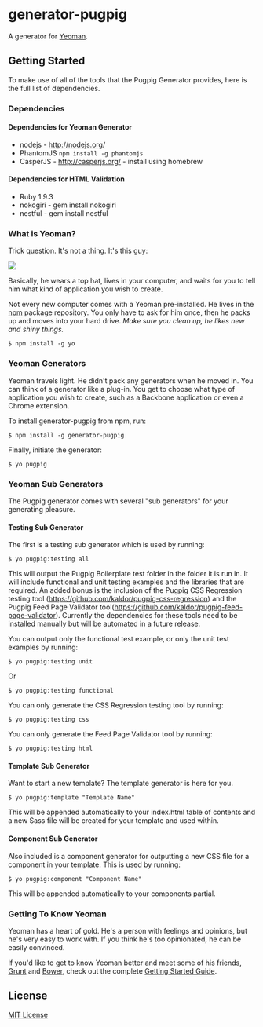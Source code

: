 # generator-pugpig

A generator for [Yeoman](http://yeoman.io).


## Getting Started

To make use of all of the tools that the Pugpig Generator provides, here is the full list of dependencies.

### Dependencies

#### Dependencies for Yeoman Generator

* nodejs - http://nodejs.org/
* PhantomJS
```npm install -g phantomjs```
* CasperJS - http://casperjs.org/ - install using homebrew

#### Dependencies for HTML Validation

* Ruby 1.9.3
* nokogiri - gem install nokogiri
* nestful - gem install nestful

### What is Yeoman?

Trick question. It's not a thing. It's this guy:

![](http://i.imgur.com/JHaAlBJ.png)

Basically, he wears a top hat, lives in your computer, and waits for you to tell him what kind of application you wish to create.

Not every new computer comes with a Yeoman pre-installed. He lives in the [npm](https://npmjs.org) package repository. You only have to ask for him once, then he packs up and moves into your hard drive. *Make sure you clean up, he likes new and shiny things.*

```
$ npm install -g yo
```

### Yeoman Generators

Yeoman travels light. He didn't pack any generators when he moved in. You can think of a generator like a plug-in. You get to choose what type of application you wish to create, such as a Backbone application or even a Chrome extension.

To install generator-pugpig from npm, run:

```
$ npm install -g generator-pugpig
```

Finally, initiate the generator:

```
$ yo pugpig
```

### Yeoman Sub Generators

The Pugpig generator comes with several "sub generators" for your generating pleasure. 

#### Testing Sub Generator

The first is a testing sub generator which is used by running:

```
$ yo pugpig:testing all
```

This will output the Pugpig Boilerplate test folder in the folder it is run in. It will include functional and unit testing examples and the libraries that are required. An added bonus is the inclusion of the Pugpig CSS Regression testing tool (https://github.com/kaldor/pugpig-css-regression) and the Pugpig Feed Page Validator tool(https://github.com/kaldor/pugpig-feed-page-validator). Currently the dependencies for these tools need to be installed manually but will be automated in a future release.

You can output only the functional test example, or only the unit test examples by running:


```
$ yo pugpig:testing unit
```

Or

```
$ yo pugpig:testing functional
```

You can only generate the CSS Regression testing tool by running:

```
$ yo pugpig:testing css
```

You can only generate the Feed Page Validator tool by running:

```
$ yo pugpig:testing html
```

#### Template Sub Generator

Want to start a new template? The template generator is here for you.

```
$ yo pugpig:template "Template Name"
```

This will be appended automatically to your index.html table of contents and a new Sass file will be created for your template and used within.

#### Component Sub Generator

Also included is a component generator for outputting a new CSS file for a component in your template. This is used by running:

```
$ yo pugpig:component "Component Name"
```

This will be appended automatically to your components partial.

### Getting To Know Yeoman

Yeoman has a heart of gold. He's a person with feelings and opinions, but he's very easy to work with. If you think he's too opinionated, he can be easily convinced.

If you'd like to get to know Yeoman better and meet some of his friends, [Grunt](http://gruntjs.com) and [Bower](http://bower.io), check out the complete [Getting Started Guide](https://github.com/yeoman/yeoman/wiki/Getting-Started).


## License

[MIT License](http://en.wikipedia.org/wiki/MIT_License)
